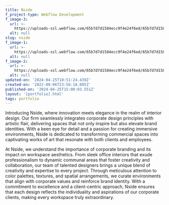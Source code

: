 ```yaml
---
title: Nside
f_project-type: Webflow Development
f_image-3:
  url: >-
    https://uploads-ssl.webflow.com/65b7d7d1584ecc9f4e24f6ed/65b7d7d1584ecc9f4e24f72b_portfolio%209.png
  alt: null
slug: nside
f_image-1:
  url: >-
    https://uploads-ssl.webflow.com/65b7d7d1584ecc9f4e24f6ed/65b7d7d1584ecc9f4e24f725_portfolio%207.png
  alt: null
f_image-2:
  url: >-
    https://uploads-ssl.webflow.com/65b7d7d1584ecc9f4e24f6ed/65b7d7d1584ecc9f4e24f726_portfolio%208.png
  alt: null
updated-on: '2024-04-25T10:51:24.439Z'
created-on: '2022-09-06T23:56:18.085Z'
published-on: '2024-04-25T15:00:03.551Z'
layout: '[portfolio].html'
tags: portfolio
---
```


Introducing Nside, where innovation meets elegance in the realm of interior design. Our firm seamlessly integrates corporate design principles with artistic flair, delivering spaces that not only inspire but also elevate brand identities. With a keen eye for detail and a passion for creating immersive environments, Nside is dedicated to transforming commercial spaces into captivating works of art that resonate with both clients and employees.

At Nside, we understand the importance of corporate branding and its impact on workspace aesthetics. From sleek office interiors that exude professionalism to dynamic communal areas that foster creativity and collaboration, our team of talented designers brings a unique blend of creativity and expertise to every project. Through meticulous attention to color palettes, textures, and spatial arrangements, we curate environments that align with corporate values and reinforce brand identity. With a commitment to excellence and a client-centric approach, Nside ensures that each design reflects the individuality and aspirations of our corporate clients, making every workspace truly extraordinary.

‍
